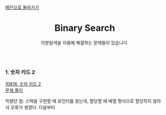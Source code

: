 [메인으로 돌아가기](https://github.com/minyoung529/AlgorithmStudy/blob/main/README.md)


<div align="center">

# Binary Search


이분탐색을 이용해 해결하는 문제들이 있습니다.

<br><br>


</div>

### 1. 숫자 카드 2<br>
<a href="https://www.acmicpc.net/problem/10816">10816. 숫자 카드 2</a><br>
<a href="https://github.com/minyoung529/AlgorithmStudy/blob/main/BinarySearch/Number_Card_2.cpp">문제 풀이</a><br>


막혔던 점: 스택을 구현할 때 포인터를 썼는데, 할당할 때 배열 형식으로 할당하지 않아서 오류가 생겼다. 다음부터